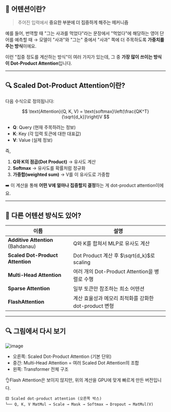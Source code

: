 ## 🧠 어텐션이란?

> 주어진 입력에서 **중요한 부분에 더 집중하게 해주는 메커니즘**

예를 들어, 번역할 때 "그는 사과를 먹었다"라는 문장에서
"먹었다"에 해당하는 영어 단어를 예측할 때
→ 모델이 "사과"와 "그는" 중에서 "사과" 쪽에 더 주목하도록 **가중치를 주는 방식**이에요.

이런 "집중 정도를 계산하는 방식"이 여러 가지가 있는데,
그 중 **가장 많이 쓰이는 방식이 Dot-Product Attention**입니다.

---

## 🔍 Scaled Dot-Product Attention이란?

다음 수식으로 정의됩니다:

$$
\text{Attention}(Q, K, V) = \text{softmax}\left(\frac{QK^T}{\sqrt{d_k}}\right)V
$$

* **Q**: Query (현재 주목하려는 정보)
* **K**: Key (각 입력 토큰에 대한 대표값)
* **V**: Value (실제 정보)

즉,

1. **Q와 K의 점곱(Dot Product)** → 유사도 계산
2. **Softmax** → 유사도를 확률처럼 정규화
3. **가중합(weighted sum)** → V를 이 유사도로 가중합

➡️ 이 계산을 통해 **어떤 V에 얼마나 집중할지 결정**하는 게 dot-product attention이에요.

---

## 🔄 다른 어텐션 방식도 있어?

| 이름                                | 설명                                     |
| --------------------------------- | -------------------------------------- |
| **Additive Attention** (Bahdanau) | Q와 K를 합쳐서 MLP로 유사도 계산                  |
| **Scaled Dot-Product Attention**  | Dot Product 계산 후 $\sqrt{d_k}$로 scaling |
| **Multi-Head Attention**          | 여러 개의 Dot-Product Attention을 병렬로 수행    |
| **Sparse Attention**              | 일부 토큰만 참조하는 희소 어텐션                     |
| **FlashAttention**                | 계산 효율성과 메모리 최적화를 강화한 dot-product 변형    |

---
## 🔍 그림에서 다시 보기

![image](https://github.com/user-attachments/assets/48eac98c-448f-484d-97d0-314810f89001)

- 오른쪽: Scaled Dot-Product Attention (기본 단위)
- 중간: Multi-Head Attention = 여러 Scaled Dot Attention의 조합
- 왼쪽: Transformer 전체 구조

👌Flash Attention은 보이지 않지만, 위의 계산을 GPU에 맞게 빠르게 만든 버전입니다.
```
🟨 Scaled dot-product attention (오른쪽 박스)
└── Q, K, V MatMul → Scale → Mask → Softmax → Dropout → MatMul(V)
```


